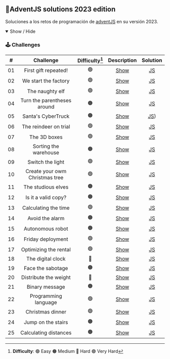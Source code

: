 ## 🎄AdventJS solutions 2023 edition

Soluciones a los retos de programación de [adventJS](https://adventjs.dev/es) en su versión 2023.

<details open>

<summary>Show / Hide</summary>

### 🕹️ Challenges

|  #  |           Challenge            | Difficulty[^1] |                   Description                   |                 Solution                  |
| :-: | :----------------------------: | :------------: | :---------------------------------------------: | :---------------------------------------: |
| 01  |      First gift repeated!      |       🟢       | [Show](https://adventjs.dev/challenges/2023/1)  | [JS](https://github.com/mariaelisaaraya/adventJS2023/blob/master/challenge01/index.js) |
| 02  |      We start the factory      |       🟢       | [Show](https://adventjs.dev/challenges/2023/2)  | [JS](https://github.com/mariaelisaaraya/adventJS2023/blob/master/challenge02/index.js) |
| 03  |        The naughty elf         |       🟢       | [Show](https://adventjs.dev/challenges/2023/3)  | [JS](https://github.com/mariaelisaaraya/adventJS2023/blob/master/challenge03/index.js) |
| 04  |  Turn the parentheses around   |       🟠       | [Show](https://adventjs.dev/challenges/2023/4)  | [JS](https://github.com/mariaelisaaraya/adventJS2023/blob/master/challenge04/index.js) |
| 05  |       Santa's CyberTruck       |       🟠       | [Show](https://adventjs.dev/challenges/2023/5)  | [JS](https://github.com/mariaelisaaraya/adventJS2023/blob/master/challenge05/index.js))|
| 06  |     The reindeer on trial      |       🟢       | [Show](https://adventjs.dev/challenges/2023/6)  | [JS](https://github.com/mariaelisaaraya/adventJS2023/blob/master/challenge06/index.js) |
| 07  |          The 3D boxes          |       🟢       | [Show](https://adventjs.dev/challenges/2023/7)  | [JS](https://github.com/mariaelisaaraya/adventJS2023/blob/master/challenge07/index.js) |
| 08  |     Sorting the warehouse      |       🟠       | [Show](https://adventjs.dev/challenges/2023/8)  | [JS](https://github.com/mariaelisaaraya/adventJS2023/blob/master/challenge08/index.js) |
| 09  |        Switch the light        |       🟢       | [Show](https://adventjs.dev/challenges/2023/9)  | [JS](https://github.com/mariaelisaaraya/adventJS2023/blob/master/challenge09/index.js) |
| 10  | Create your owm Christmas tree |       🟢       | [Show](https://adventjs.dev/challenges/2023/10) | [JS](https://github.com/mariaelisaaraya/adventJS2023/blob/master/challenge10/index.js) |
| 11  |       The studious elves       |       🟠       | [Show](https://adventjs.dev/challenges/2023/11) | [JS](https://github.com/mariaelisaaraya/adventJS2023/blob/master/challenge11/index.js) |
| 12  |      Is it a valid copy?       |       🟠       | [Show](https://adventjs.dev/challenges/2023/12) | [JS](https://github.com/mariaelisaaraya/adventJS2023/blob/master/challenge12/index.js) |
| 13  |      Calculating the time      |       🟢       | [Show](https://adventjs.dev/challenges/2023/13) | [JS](https://github.com/mariaelisaaraya/adventJS2023/blob/master/challenge13/index.js) |
| 14  |        Avoid the alarm         |       🟠       | [Show](https://adventjs.dev/challenges/2023/14) | [JS](https://github.com/mariaelisaaraya/adventJS2023/blob/master/challenge14/index.js) |
| 15  |        Autonomous robot        |       🟠       | [Show](https://adventjs.dev/challenges/2023/15) | [JS](https://github.com/mariaelisaaraya/adventJS2023/blob/master/challenge15/index.js) |
| 16  |       Friday deployment        |       🟢       | [Show](https://adventjs.dev/challenges/2023/16) | [JS](https://github.com/mariaelisaaraya/adventJS2023/blob/master/challenge16/index.js) |
| 17  |     Optimizing the rental      |       🟢       | [Show](https://adventjs.dev/challenges/2023/17) | [JS](https://github.com/mariaelisaaraya/adventJS2023/blob/master/challenge17/index.js) |
| 18  |       The digital clock        |       🔴       | [Show](https://adventjs.dev/challenges/2023/18) | [JS](https://github.com/mariaelisaaraya/adventJS2023/blob/master/challenge18/index.js) |
| 19  |       Face the sabotage        |       🟠       | [Show](https://adventjs.dev/challenges/2023/19) | [JS](https://github.com/mariaelisaaraya/adventJS2023/blob/master/challenge19/index.js) |
| 20  |     Distribute the weight      |       🔴       | [Show](https://adventjs.dev/challenges/2023/20) | [JS](https://github.com/mariaelisaaraya/adventJS2023/blob/master/challenge20/index.js) |
| 21  |         Binary message         |       🟠       | [Show](https://adventjs.dev/challenges/2023/21) | [JS](https://github.com/mariaelisaaraya/adventJS2023/blob/master/challenge21/index.js) |
| 22  |      Programming language      |       🟢       | [Show](https://adventjs.dev/challenges/2023/22) | [JS](https://github.com/mariaelisaaraya/adventJS2023/blob/master/challenge22/index.js) |
| 23  |        Christmas dinner        |       🟢       | [Show](https://adventjs.dev/challenges/2023/23) | [JS](https://github.com/mariaelisaaraya/adventJS2023/blob/master/challenge23/index.jss)|
| 24  |       Jump on the stairs       |       🟠       | [Show](https://adventjs.dev/challenges/2023/24) | [JS](https://github.com/mariaelisaaraya/adventJS2023/blob/master/challenge24/index.js) |
| 25  |     Calculating distances      |       🟠       | [Show](https://adventjs.dev/challenges/2023/25) | [JS](https://github.com/mariaelisaaraya/adventJS2023/blob/master/challenge25/index.js) |

</details>

[^1]: **Difficulty**: 🟢 Easy 🟠 Medium 🔴 Hard 🟣 Very Hard

